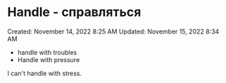 # Handle - справляться

Created: November 14, 2022 8:25 AM
Updated: November 15, 2022 8:34 AM

- handle with troubles
- Handle with pressure

I can't handle with stress.